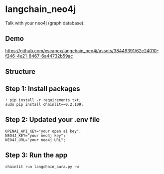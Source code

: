 # langchain_neo4j

Talk with your neo4j (graph database).

## Demo

https://github.com/xscapex/langchain_neo4j/assets/38449391/62c24010-f246-4e21-8467-6a44732b59ac

## Structure

## Step 1: Install packages 

```
! pip install -r requirements.txt;
sudo pip install chainlit==0.2.109;
```
## Step 2: Updated your .env file

```
OPENAI_API_KEY="your open ai key";
NEO4J_KEY="your neo4j key";
NEO4J_URL="your neo4j URL";
```

## Step 3: Run the app

`chainlit run langchain_aura.py -w`

